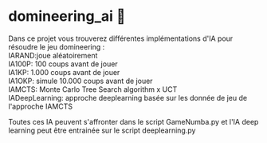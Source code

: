 # domineering_ai 🎲

Dans ce projet vous trouverez différentes implémentations d'IA pour résoudre le jeu domineering :  
IARAND:joue aléatoirement  
IA100P: 100 coups avant de jouer  
IA1KP: 1.000 coups avant de jouer  
IA1OKP: simule 10.000 coups avant de jouer  
IAMCTS: Monte Carlo Tree Search algorithm x UCT  
IADeepLearning: approche deeplearning basée sur les donnée de jeu de l'approche IAMCTS  

Toutes ces IA peuvent s'affronter dans le script GameNumba.py et l'IA deep learning peut être entrainée sur le script deeplearning.py
